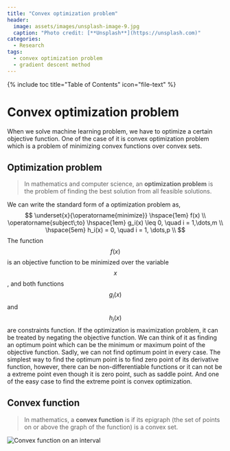 ```yaml
---
title: "Convex optimization problem"
header:
  image: assets/images/unsplash-image-9.jpg
  caption: "Photo credit: [**Unsplash**](https://unsplash.com)"
categories:
  - Research
tags:
  - convex optimization problem
  - gradient descent method
---
```


{% include toc title="Table of Contents" icon="file-text" %}

# Convex optimization problem
When we solve machine learning problem, we have to optimize a certain objective function. One of the case of it is convex optimization problem which is a problem of minimizing convex functions over convex sets.

## Optimization problem
> In mathematics and computer science, an **optimization problem** is the problem of finding the best solution from all feasible solutions.

We can write the standard form of a optimization problem as,
$$
\underset{x}{\operatorname{minimize}} \hspace{1em} f(x) \\
\operatorname{subject\;to} \hspace{1em} g_i(x) \leq 0, \quad i = 1,\dots,m \\
\hspace{5em} h_i(x) = 0, \quad i = 1, \dots,p  \\
$$
The function $$f(x)$$ is an objective function to be minimized over the variable $$x$$, and both functions $$g_i(x)$$ and $$h_i(x)$$ are constraints function. If the optimization is maximization problem, it can be treated by negating the objective function. We can think of it as finding an optimum point which can be the minimum or maximum point of the objective function. Sadly, we can not find optimum point in every case. The simplest way to find the optimum point is to find zero point of its derivative function, however, there can be non-differentiable functions or it can not be a extreme point even though it is zero point, such as saddle point. And one of the easy case to find the extreme point is convex optimization.

## Convex function
> In mathematics, a **convex function** is if its epigraph (the set of points on or above the graph of the function) is a convex set.

![Convex function on an interval](https://en.wikipedia.org/wiki/Convex_function#/media/File:ConvexFunction.svg "convex function")